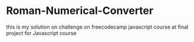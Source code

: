 # Roman-Numerical-Converter
this is my solution on challenge on freecodecamp javascript course at final project for Javascript course 
